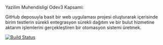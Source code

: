 Yazilim Muhendisligi Odev3 Kapsami:

GitHub deposuyla basit bir web uygulaması projesi oluşturarak içerisinde birim testlerin sürekli
entegrasyon sürekli dağıtım ve bir bulut hizmetine aktarım işlemlerini gerçekleştiren bir
otomasyon sistemi üretmek.


[![Build Status](https://app.travis-ci.com/berkcivek/Odev3.svg?branch=main)](https://app.travis-ci.com/berkcivek/Odev3)